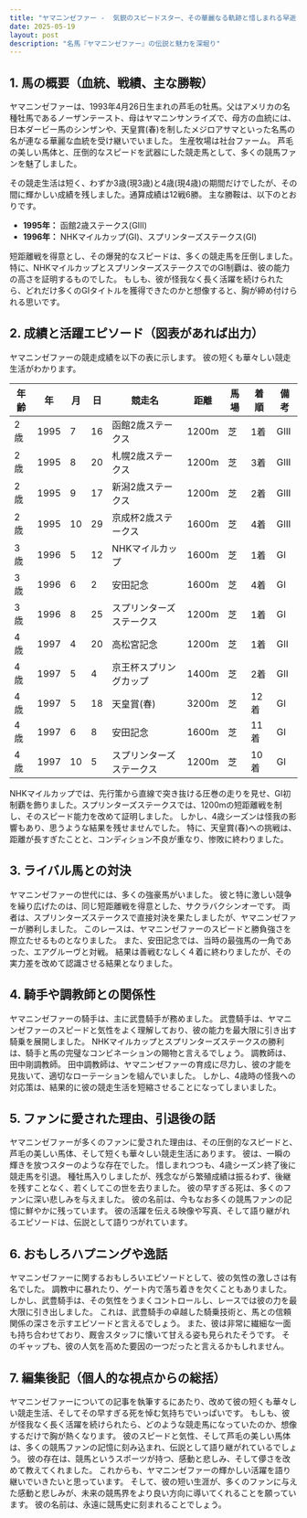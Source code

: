 ```yaml
---
title: "ヤマニンゼファー -  気鋭のスピードスター、その華麗なる軌跡と惜しまれる早逝"
date: 2025-05-19
layout: post
description: "名馬『ヤマニンゼファー』の伝説と魅力を深堀り"
---
```


## 1. 馬の概要（血統、戦績、主な勝鞍）

ヤマニンゼファーは、1993年4月26日生まれの芦毛の牡馬。父はアメリカの名種牡馬であるノーザンテースト、母はヤマニンサンライズで、母方の血統には、日本ダービー馬のシンザンや、天皇賞(春)を制したメジロアサマといった名馬の名が連なる華麗な血統を受け継いでいました。  生産牧場は社台ファーム。  芦毛の美しい馬体と、圧倒的なスピードを武器にした競走馬として、多くの競馬ファンを魅了しました。

その競走生活は短く、わずか3歳(現3歳)と4歳(現4歳)の期間だけでしたが、その間に輝かしい成績を残しました。通算成績は12戦6勝。  主な勝鞍は、以下のとおりです。

* **1995年：**  函館2歳ステークス(GIII)
* **1996年：**  NHKマイルカップ(GI)、スプリンターズステークス(GI)


短距離戦を得意とし、その爆発的なスピードは、多くの競走馬を圧倒しました。  特に、NHKマイルカップとスプリンターズステークスでのGI制覇は、彼の能力の高さを証明するものでした。  もしも、彼が怪我なく長く活躍を続けられたら、どれだけ多くのGIタイトルを獲得できたのかと想像すると、胸が締め付けられる思いです。


## 2. 成績と活躍エピソード（図表があれば出力）


ヤマニンゼファーの競走成績を以下の表に示します。  彼の短くも華々しい競走生活がわかります。

| 年齢 | 年 | 月 | 日 | 競走名 | 距離 | 馬場 | 着順 | 備考 |
|---|---|---|---|---|---|---|---|---|
| 2歳 | 1995 | 7 | 16 | 函館2歳ステークス | 1200m | 芝 | 1着 | GIII |
| 2歳 | 1995 | 8 | 20 | 札幌2歳ステークス | 1200m | 芝 | 3着 | GIII |
| 2歳 | 1995 | 9 | 17 | 新潟2歳ステークス | 1200m | 芝 | 2着 | GIII |
| 2歳 | 1995 | 10 | 29 | 京成杯2歳ステークス | 1600m | 芝 | 4着 | GIII |
| 3歳 | 1996 | 5 | 12 | NHKマイルカップ | 1600m | 芝 | 1着 | GI |
| 3歳 | 1996 | 6 | 2 | 安田記念 | 1600m | 芝 | 4着 | GI |
| 3歳 | 1996 | 8 | 25 | スプリンターズステークス | 1200m | 芝 | 1着 | GI |
| 4歳 | 1997 | 4 | 20 | 高松宮記念 | 1200m | 芝 | 1着 | GII |
| 4歳 | 1997 | 5 | 4 | 京王杯スプリングカップ | 1400m | 芝 | 2着 | GII |
| 4歳 | 1997 | 5 | 18 | 天皇賞(春) | 3200m | 芝 | 12着 | GI |
| 4歳 | 1997 | 6 | 8 | 安田記念 | 1600m | 芝 | 11着 | GI |
| 4歳 | 1997 | 10 | 5 | スプリンターズステークス | 1200m | 芝 | 10着 | GI |


NHKマイルカップでは、先行策から直線で突き抜ける圧巻の走りを見せ、GI初制覇を飾りました。スプリンターズステークスでは、1200mの短距離戦を制し、そのスピード能力を改めて証明しました。  しかし、4歳シーズンは怪我の影響もあり、思うような結果を残せませんでした。  特に、天皇賞(春)への挑戦は、距離が長すぎたことと、コンディション不良が重なり、惨敗に終わりました。


## 3. ライバル馬との対決


ヤマニンゼファーの世代には、多くの強豪馬がいました。  彼と特に激しい競争を繰り広げたのは、同じ短距離戦を得意とした、サクラバクシンオーです。  両者は、スプリンターズステークスで直接対決を果たしましたが、ヤマニンゼファーが勝利しました。  このレースは、ヤマニンゼファーのスピードと勝負強さを際立たせるものとなりました。  また、安田記念では、当時の最強馬の一角であった、エアグルーヴと対戦。  結果は善戦むなしく４着に終わりましたが、その実力差を改めて認識させる結果となりました。


## 4. 騎手や調教師との関係性


ヤマニンゼファーの騎手は、主に武豊騎手が務めました。  武豊騎手は、ヤマニンゼファーのスピードと気性をよく理解しており、彼の能力を最大限に引き出す騎乗を展開しました。  NHKマイルカップとスプリンターズステークスの勝利は、騎手と馬の完璧なコンビネーションの賜物と言えるでしょう。  調教師は、田中剛調教師。  田中調教師は、ヤマニンゼファーの育成に尽力し、彼の才能を見抜いて、適切なローテーションを組んでいました。  しかし、4歳時の怪我への対応策は、結果的に彼の競走生活を短縮させることになってしまいました。


## 5. ファンに愛された理由、引退後の話


ヤマニンゼファーが多くのファンに愛された理由は、その圧倒的なスピードと、芦毛の美しい馬体、そして短くも華々しい競走生活にあります。  彼は、一瞬の輝きを放つスターのような存在でした。  惜しまれつつも、4歳シーズン終了後に競走馬を引退。  種牡馬入りしましたが、残念ながら繁殖成績は振るわず、後継を残すことなく、若くしてこの世を去りました。  彼の早すぎる死は、多くのファンに深い悲しみを与えました。  彼の名前は、今もなお多くの競馬ファンの記憶に鮮やかに残っています。  彼の活躍を伝える映像や写真、そして語り継がれるエピソードは、伝説として語りつがれています。


## 6. おもしろハプニングや逸話


ヤマニンゼファーに関するおもしろいエピソードとして、彼の気性の激しさは有名でした。  調教中に暴れたり、ゲート内で落ち着きを欠くこともありました。  しかし、武豊騎手は、その気性をうまくコントロールし、レースでは彼の力を最大限に引き出しました。  これは、武豊騎手の卓越した騎乗技術と、馬との信頼関係の深さを示すエピソードと言えるでしょう。  また、彼は非常に繊細な一面も持ち合わせており、厩舎スタッフに懐いて甘える姿も見られたそうです。  そのギャップも、彼の人気を高めた要因の一つだったと言えるかもしれません。


## 7. 編集後記（個人的な視点からの総括）


ヤマニンゼファーについての記事を執筆するにあたり、改めて彼の短くも華々しい競走生活、そしてその早すぎる死を悼む気持ちでいっぱいです。  もしも、彼が怪我なく長く活躍を続けられたら、どのような競走馬になっていたのか、想像するだけで胸が熱くなります。  彼のスピードと気性、そして芦毛の美しい馬体は、多くの競馬ファンの記憶に刻み込まれ、伝説として語り継がれているでしょう。  彼の存在は、競馬というスポーツが持つ、感動と悲しみ、そして儚さを改めて教えてくれました。  これからも、ヤマニンゼファーの輝かしい活躍を語り継いでいきたいと思っています。  そして、彼の短い生涯が、多くのファンに与えた感動と悲しみが、未来の競馬界をより良い方向に導いてくれることを願っています。  彼の名前は、永遠に競馬史に刻まれることでしょう。
